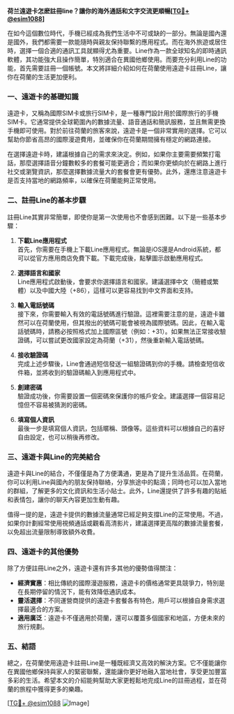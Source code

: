 **荷兰遠遊卡怎麽註冊line？讓你的海外通話和文字交流更順暢[[TG💪+ @esim1088](https://t.me/s/esim1088)]**

在如今這個數位時代，手機已經成為我們生活中不可或缺的一部分。無論是國內還是國外，我們都需要一款能隨時與親友保持聯繫的應用程式。而在海外旅遊或居住時，選擇一個合適的通訊工具就顯得尤為重要。Line作為一款全球知名的即時通訊軟體，其功能強大且操作簡單，特別適合在異國他鄉使用。而要充分利用Line的功能，首先需要註冊一個帳號。本文將詳細介紹如何在荷蘭使用遠遊卡註冊Line，讓你在荷蘭的生活更加便利。

### 一、遠遊卡的基礎知識

遠遊卡，又稱為國際SIM卡或旅行SIM卡，是一種專門設計用於國際旅行的手機SIM卡。它通常提供全球範圍內的數據流量、語音通話和簡訊服務，並且無需更換手機即可使用。對於前往荷蘭的旅客來說，遠遊卡是一個非常實用的選擇。它可以幫助你節省高昂的國際漫遊費用，並確保你在荷蘭期間擁有穩定的網路連接。

在選擇遠遊卡時，建議根據自己的需求來決定。例如，如果你主要需要頻繁打電話，那麼選擇語音分鐘數較多的套餐可能更適合；而如果你更傾向於在網路上進行社交或瀏覽資訊，那麼選擇數據流量大的套餐會更有優勢。此外，還應注意遠遊卡是否支持當地的網路頻率，以確保在荷蘭能夠正常使用。

### 二、註冊Line的基本步驟

註冊Line其實非常簡單，即使你是第一次使用也不會感到困難。以下是一些基本步驟：

1. **下載Line應用程式**  
   首先，你需要在手機上下載Line應用程式。無論是iOS還是Android系統，都可以從官方應用商店免費下載。下載完成後，點擊圖示啟動應用程式。

2. **選擇語言和國家**  
   Line應用程式啟動後，會要求你選擇語言和國家。建議選擇中文（簡體或繁體）以及中國大陸（+86），這樣可以更容易找到中文界面和支持。

3. **輸入電話號碼**  
   接下來，你需要輸入有效的電話號碼進行驗證。這裡需要注意的是，遠遊卡雖然可以在荷蘭使用，但其撥出的號碼可能會被視為國際號碼。因此，在輸入電話號碼時，請務必按照格式加上國際區號（例如：+31）。如果無法正常接收驗證碼，可以嘗試更改國家設定為荷蘭（+31），然後重新輸入電話號碼。

4. **接收驗證碼**  
   完成上述步驟後，Line會通過短信發送一組驗證碼到你的手機。請檢查短信收件箱，並將收到的驗證碼輸入到應用程式中。

5. **創建密碼**  
   驗證成功後，你需要設置一個密碼來保護你的帳戶安全。建議選擇一個容易記憶但不容易被猜測的密碼。

6. **填寫個人資訊**  
   最後一步是填寫個人資訊，包括暱稱、頭像等。這些資料可以根據自己的喜好自由設定，也可以稍後再修改。

### 三、遠遊卡與Line的完美結合

遠遊卡與Line的結合，不僅僅是為了方便溝通，更是為了提升生活品質。在荷蘭，你可以利用Line與國內的朋友保持聯絡，分享旅途中的點滴；同時也可以加入當地的群組，了解更多的文化資訊和生活小貼士。此外，Line還提供了許多有趣的貼紙和表情包，讓你的聊天內容更加生動有趣。

值得一提的是，遠遊卡提供的數據流量通常已經足夠支撐Line的正常使用。不過，如果你計劃經常使用視頻通話或觀看高清影片，建議選擇更高階的數據流量套餐，以免超出流量限制導致額外收費。

### 四、遠遊卡的其他優勢

除了方便註冊Line之外，遠遊卡還有許多其他的優勢值得關注：

- **經濟實惠**：相比傳統的國際漫遊服務，遠遊卡的價格通常更具競爭力，特別是在長期停留的情況下，能有效降低通訊成本。
- **靈活選擇**：不同運營商提供的遠遊卡套餐各有特色，用戶可以根據自身需求選擇最適合的方案。
- **適用廣泛**：遠遊卡不僅適用於荷蘭，還可以覆蓋多個國家和地區，方便未來的旅行規劃。

### 五、結語

總之，在荷蘭使用遠遊卡註冊Line是一種既經濟又高效的解決方案。它不僅能讓你在異國他鄉保持與家人的緊密聯繫，還能讓你更好地融入當地社會，享受更加豐富多彩的生活。希望本文的介紹能夠幫助大家更輕鬆地完成Line的註冊過程，並在荷蘭的旅程中獲得更多的樂趣。

[[TG💪+ @esim1088](https://t.me/s/esim1088) ![Image](https://i.postimg.cc/4NQfJmqS/Snipaste-2025-05-13-00-14-12.png)]